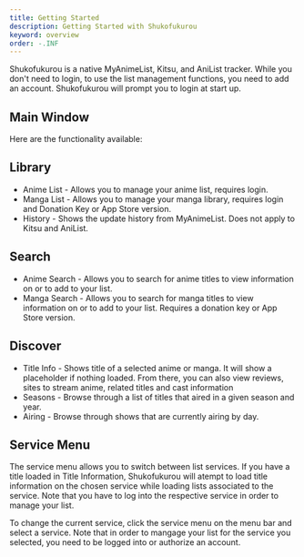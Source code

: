 ```yaml
---
title: Getting Started
description: Getting Started with Shukofukurou
keyword: overview
order: -.INF
---
```


Shukofukurou is a native MyAnimeList, Kitsu, and AniList tracker. While you don't need to login, to use the list management functions, you need to add an account. Shukofukurou will prompt you to login at start up.

## Main Window
Here are the functionality available:
## Library
* Anime List - Allows you to manage your anime list, requires login.
* Manga List - Allows you to manage your manga library, requires login and Donation Key or App Store version.
* History - Shows the update history from MyAnimeList. Does not apply to Kitsu and AniList.

## Search
* Anime Search - Allows you to search for anime titles to view information on or to add to your list.
* Manga Search - Allows you to search for manga titles to view information on or to add to your list. Requires a donation key or App Store version.

## Discover
* Title Info - Shows title of a selected anime or manga. It will show a placeholder if nothing loaded. From there, you can also view reviews, sites to stream anime, related titles and cast information
* Seasons - Browse through a list of titles that aired in a given season and year.
* Airing - Browse through shows that are currently airing by day.

## Service Menu
The service menu allows you to switch between list services. If you have a title loaded in Title Information, Shukofukurou will atempt to load title information on the chosen service while loading lists associated to the service. Note that you have to log into the respective service in order to manage your list.

To change the current service, click the service menu on the menu bar and select a service. Note that in order to mangage your list for the service you selected, you need to be logged into or authorize an account.

